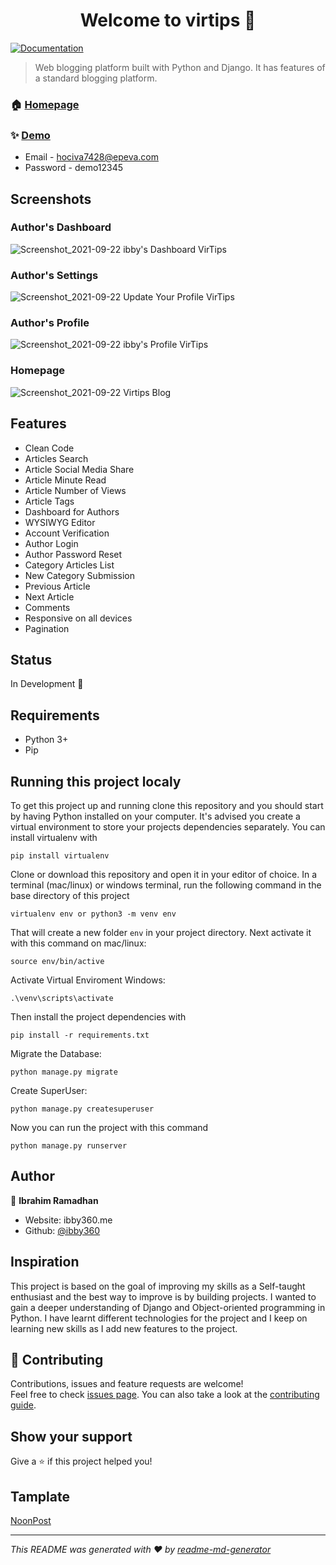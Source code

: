 <h1 align="center">Welcome to virtips 👋</h1>
<p>
  <a href="https://github.com/ibby360/virtips_blog/blob/master/README.md" target="_blank">
    <img alt="Documentation" src="https://img.shields.io/badge/documentation-yes-brightgreen.svg" />
  </a>
</p>

> Web blogging platform built with Python and Django. It has features of a standard blogging platform.

### 🏠 [Homepage](https://github.com/ibby360/virtips_blog)

### ✨ [Demo](https://ibby.pythonanywhere.com)
- Email - hociva7428@epeva.com
- Password - demo12345

## Screenshots
### Author's Dashboard
![Screenshot_2021-09-22 ibby's Dashboard VirTips](https://user-images.githubusercontent.com/51038084/134326860-1b808a11-d070-4966-b44e-0b168b6b0e51.png)

### Author's Settings
![Screenshot_2021-09-22 Update Your Profile VirTips](https://user-images.githubusercontent.com/51038084/134327223-cbc36f48-f0ff-48e1-9c6d-46938cd0e447.png)

### Author's Profile
![Screenshot_2021-09-22 ibby's Profile VirTips](https://user-images.githubusercontent.com/51038084/134327336-805f149a-0e94-47e9-8116-23de2c3eb40b.png)

### Homepage
![Screenshot_2021-09-22 Virtips Blog](https://user-images.githubusercontent.com/51038084/134327416-78a32bf4-8179-4900-b6d2-9607387a0f0a.png)

## Features
- Clean Code
- Articles Search
- Article Social Media Share
- Article Minute Read
- Article Number of Views
- Article Tags
- Dashboard for Authors
- WYSIWYG Editor
- Account Verification
- Author Login
- Author Password Reset
- Category Articles List
- New Category Submission
- Previous Article
- Next Article
- Comments
- Responsive on all devices
- Pagination

## Status
In Development 🚧 

## Requirements
- Python 3+
- Pip

## Running this project localy

To get this project up and running clone this repository and you should start by having Python installed on your computer. It's advised you create a virtual environment to store your projects dependencies separately. You can install virtualenv with

```
pip install virtualenv
```

Clone or download this repository and open it in your editor of choice. In a terminal (mac/linux) or windows terminal, run the following command in the base directory of this project

```
virtualenv env or python3 -m venv env
```

That will create a new folder `env` in your project directory. Next activate it with this command on mac/linux:

```
source env/bin/active
```
Activate Virtual Enviroment Windows:

```
.\venv\scripts\activate
```

Then install the project dependencies with

```
pip install -r requirements.txt
```
Migrate the Database:
```
python manage.py migrate
```

Create SuperUser:
```
python manage.py createsuperuser
```

Now you can run the project with this command

```
python manage.py runserver
```


## Author

👤 **Ibrahim Ramadhan**

* Website: ibby360.me
* Github: [@ibby360](https://github.com/ibby360)

## Inspiration

This project is based on the goal of improving my skills as a Self-taught enthusiast and the best way to improve is by building projects. I wanted to gain a deeper understanding of Django and Object-oriented programming in Python. I have learnt different technologies for the project and I keep on learning new skills as I add new features to the project.

## 🤝 Contributing

Contributions, issues and feature requests are welcome!<br />Feel free to check [issues page](https://github.com/ibby360/virtips_blog/tree/master/.github/ISSUE_TEMPLATE). You can also take a look at the [contributing guide](https://github.com/ibby360/virtips_blog/blob/master/CONTRIBUTING.md).


## Show your support

Give a ⭐️ if this project helped you!

## Tamplate
[NoonPost](https://themeforest.net/item/noonpost-personal-blog-html-template/30295035)
***
_This README was generated with ❤️ by [readme-md-generator](https://github.com/kefranabg/readme-md-generator)_
